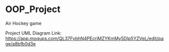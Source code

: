 # OOP_Project
Air Hockey game

Project UML Diagram Link: https://app.moqups.com/QL37FybhN4PEcriMZYKmMy5Dlp5YZVeL/edit/page/a8bfb0d3e

